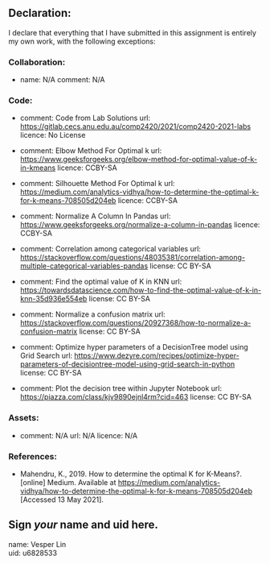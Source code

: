 ## Declaration:

I declare that everything that I have submitted in this assignment is entirely my own work, with the following exceptions:


### Collaboration:
  - name: N/A
    comment: 
      N/A

### Code:
  - comment: Code from Lab Solutions
    url: https://gitlab.cecs.anu.edu.au/comp2420/2021/comp2420-2021-labs
    licence: No License
   
  - comment: Elbow Method For Optimal k
    url: https://www.geeksforgeeks.org/elbow-method-for-optimal-value-of-k-in-kmeans
    licence: CCBY-SA 
    
  - comment: Silhouette Method For Optimal k
    url: https://medium.com/analytics-vidhya/how-to-determine-the-optimal-k-for-k-means-708505d204eb
    licence: CCBY-SA
    
  - comment: Normalize A Column In Pandas
    url: https://www.geeksforgeeks.org/normalize-a-column-in-pandas
    licence: CCBY-SA
    
  - comment: Correlation among categorical variables
    url: https://stackoverflow.com/questions/48035381/correlation-among-multiple-categorical-variables-pandas
    license: CC BY-SA
    
  - comment: Find the optimal value of K in KNN
    url: https://towardsdatascience.com/how-to-find-the-optimal-value-of-k-in-knn-35d936e554eb
    license: CC BY-SA
    
  - comment: Normalize a confusion matrix
    url: https://stackoverflow.com/questions/20927368/how-to-normalize-a-confusion-matrix
    license: CC BY-SA
    
  - comment: Optimize hyper parameters of a DecisionTree model using Grid Search
    url: https://www.dezyre.com/recipes/optimize-hyper-parameters-of-decisiontree-model-using-grid-search-in-python
    license: CC BY-SA
    
  - comment: Plot the decision tree within Jupyter Notebook
    url: https://piazza.com/class/kjv9890ejnl4rm?cid=463
    license: CC BY-SA
    
### Assets:
  - comment: N/A
    url: N/A
    licence: N/A

### References:
  - Mahendru, K., 2019. How to determine the optimal K for K-Means?. [online] Medium. Available at <https://medium.com/analytics-vidhya/how-to-determine-the-optimal-k-for-k-means-708505d204eb> [Accessed 13 May 2021].


## Sign *your* name and uid here. 

name: Vesper Lin  
uid: u6828533

